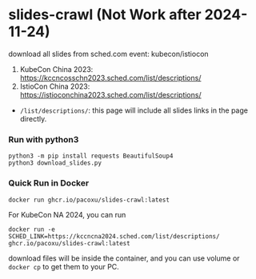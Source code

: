 # slides-crawl (**Not Work after 2024-11-24**)

download all slides from sched.com event: kubecon/istiocon 

1. KubeCon China 2023: https://kccncosschn2023.sched.com/list/descriptions/
2. IstioCon China 2023: https://istioconchina2023.sched.com/list/descriptions/

- `/list/descriptions/`: this page will include all slides links in the page directly.

### Run with python3

```
python3 -m pip install requests BeautifulSoup4
python3 download_slides.py
```

### Quick Run in Docker

```
docker run ghcr.io/pacoxu/slides-crawl:latest
```

For KubeCon NA 2024, you can run 
```
docker run -e SCHED_LINK=https://kccncna2024.sched.com/list/descriptions/ ghcr.io/pacoxu/slides-crawl:latest
```
download files will be inside  the container, and you can use volume or `docker cp` to get them to your PC.
